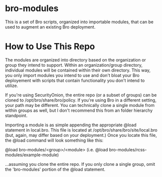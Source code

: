 # bro-modules
This is a set of Bro scripts, organized into importable modules, that can be used to augment an existing Bro deployment.

# How to Use This Repo
The modules are organized into directory based on the organization or group they intend to support.  Within an organization/group directory, individual modules will be contained within their own directory.  This way, you only import modules you intend to use and don't bloat your Bro deployement with scripts that contain functionality you don't intend to utilize.

If you're using SecurityOnion, the entire repo (or a subset of groups) can be cloned to /opt/bro/share/bro/policy.  If you're using Bro in a different setting, your path may be different.  You can technically clone a single module from within groups as well, but I don't recommend this from an folder hierarchy standpoint.

Importing a module is as simple appending the appropriate @load statement in local.bro.  This file is located at /opt/bro/share/bro/site/local.bro (but, again, may differ based on your deployment.)  Once you locate this file, the @load command will look something like this:

@load bro-modules/\<group\>/\<module\> (i.e. @load bro-modules/rcss-modules/example-module)

...assuming you clone the entire repo.  If you only clone a single group, omit the 'bro-modules' portion of the @load statement.
